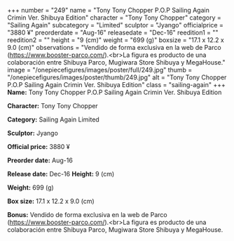 +++
number = "249"
name = "Tony Tony Chopper P.O.P Sailing Again Crimin Ver. Shibuya Edition"
character = "Tony Tony Chopper"
category = "Sailing Again"
subcategory = "Limited"
sculptor = "Jyango"
officialprice = "3880 ¥"
preorderdate = "Aug-16"
releasedate = "Dec-16"
reedition1 = ""
reedition2 = ""
height = "9 (cm)"
weight = "699 (g)"
boxsize = "17.1 x 12.2 x 9.0 (cm)"
observations = "Vendido de forma exclusiva en la web de Parco (https://www.booster-parco.com/).&lt;br&gt;La figura es producto de una colaboración entre Shibuya Parco, Mugiwara Store Shibuya y MegaHouse."
image = "/onepiecefigures/images/poster/full/249.jpg"
thumb = "/onepiecefigures/images/poster/thumb/249.jpg"
alt = "Tony Tony Chopper P.O.P Sailing Again Crimin Ver. Shibuya Edition"
class = "sailing-again"
+++
**Name:** Tony Tony Chopper P.O.P Sailing Again Crimin Ver. Shibuya Edition

**Character:** Tony Tony Chopper

**Category:** Sailing Again  Limited 

**Sculptor:** Jyango

**Official price:** 3880 ¥

**Preorder date:** Aug-16

**Release date:** Dec-16
**Height:** 9 (cm)

**Weight:** 699 (g)

**Box size:** 17.1 x 12.2 x 9.0 (cm)

**Bonus:** Vendido de forma exclusiva en la web de Parco (https://www.booster-parco.com/).&lt;br&gt;La figura es producto de una colaboración entre Shibuya Parco, Mugiwara Store Shibuya y MegaHouse.
